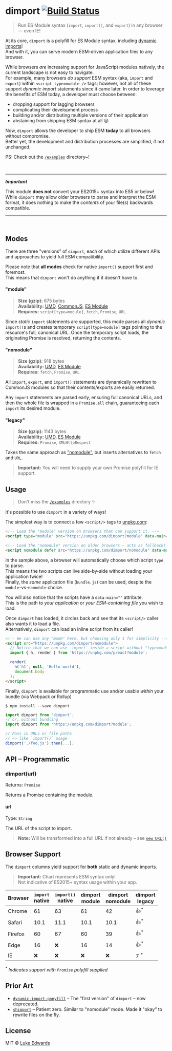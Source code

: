 # dimport [![Build Status](https://badgen.now.sh/travis/lukeed/dimport)](https://travis-ci.org/lukeed/dimport)

> Run ES Module syntax (`import`, `import()`, and `export`) in any browser &mdash; even IE!

At its core, `dimport` is a polyfill for ES Module syntax, including [dynamic imports](https://developer.mozilla.org/en-US/docs/Web/JavaScript/Reference/Statements/import#Dynamic_Imports)!<br>
And with it, you can serve modern ESM-driven application files to any browser.

While browsers _are_ increasing support for JavaScript modules natively, the current landscape is not easy to navigate.<br>
For example, many browsers _do support_ ESM syntax (aka, `import` and `export`) within `<script type=module />` tags; however, not all of these support _dynamic import_ statements since it came later.
In order to leverage the benefits of ESM today, a developer must choose between:

* dropping support for lagging browsers
* complicating their development process
* building and/or distributing multiple versions of their application
* abstaining from shipping ESM syntax at all :cry:

Now, `dimport` allows the developer to ship ESM **today** to all browsers without compromise.<br>
Better yet, the development and distribution processes are simplified, if not unchanged.

PS: Check out the [`/examples`](/examples) directory~!

<br>

---

***Important***

This module **does not** convert your ES2015+ syntax into ES5 or below!<br>
While `dimport` may allow older browsers to parse and interpret the ESM format, it does nothing to make the _contents_ of your file(s) backwards compatible.

---

<br>

## Modes

There are three "versions" of `dimport`, each of which utilize different APIs and approaches to yield full ESM compatibility.

Please note that **all modes** check for native `import()` support first and foremost.<br>
This means that `dimport` won't do anything if it doesn't have to.

#### "module"
> **Size (gzip):** 675 bytes<br>
> **Availability:** [UMD](https://unpkg.com/dimport), [CommonJS](https://unpkg.com/dimport/dist/index.js), [ES Module](https://unpkg.com/dimport?module)<br>
> **Requires:** `script[type=module]`, `fetch`, `Promise`, `URL`

Since _static_ `import` statements are supported, this mode parses all _dynamic_ `import()`s and creates temporary `script[type=module]` tags pointing to the resource's full, canonical URL. Once the temporary script loads, the originating Promise is resolved, returning the contents.

#### "nomodule"
> **Size (gzip):** 918 bytes<br>
> **Availability:** [UMD](https://unpkg.com/dimport/nomodule), [ES Module](https://unpkg.com/dimport/nomodule/index.mjs)<br>
> **Requires:** `fetch`, `Promise`, `URL`

All `import`, `export`, and `import()` statements are dynamically rewritten to CommonJS modules so that their contents/exports are easily returned.

Any `import` statements are parsed early, ensuring full canonical URLs, and then the whole file is wrapped in a `Promise.all` chain, guaranteeing each `import` its desired module.

#### "legacy"
> **Size (gzip):** 1143 bytes<br>
> **Availability:** [UMD](https://unpkg.com/dimport/legacy), [ES Module](https://unpkg.com/dimport/legacy/index.mjs)<br>
> **Requires:** `Promise`, `XMLHttpRequest`

Takes the same approach as ["nomodule"](#nomodule), but inserts alternatives to `fetch` and `URL`.

> **Important:** You will need to supply your own Promise polyfill for IE support.


## Usage

> Don't miss the [`/examples`](/examples) directory :sparkles:

It's possible to use `dimport` in a variety of ways!

The simplest way is to connect a few `<script/>` tags to [unpkg.com](https://unpkg.com/):

```html
<!-- Load the "module" version on browsers that can support it. -->
<script type="module" src="https://unpkg.com/dimport?module" data-main="/bundle.js"></script>

<!-- Load the "nomodule" version on older browsers – acts as fallback! -->
<script nomodule defer src="https://unpkg.com/dimport/nomodule" data-main="/bundle.js"></script>
```

In the sample above, a browser will automatically choose which script `type` to parse.<br>
This means the two scripts can live side-by-side without loading your application twice!<br>
Finally, the _same_ application file (`bundle.js`) can be used, despite the `module`-vs-`nomodule` choice.

You will also notice that the scripts have a `data-main=""` attribute.<br>
This is the path to _your application_ or _your ESM-containing file_ you wish to load.

Once `dimport` has loaded, it circles back and see that its `<script/>` caller also wants it to load a file.<br>
Alternatively, `dimport` can load an inline script from its caller!

```html
<!-- We can use any "mode" here, but choosing only 1 for simplicity -->
<script src="https://unpkg.com/dimport/nomodule">
  // Notice that we can use `import` inside a script without "type=module"
  import { h, render } from 'https://unpkg.com/preact?module';

  render(
    h('h1', null, 'Hello world'),
    document.body
  );
</script>
```

Finally, `dimport` is available for programmatic use and/or usable _within_ your bundle (via Webpack or Rollup)

```
$ npm install --save dimport
```

```js
import dimport from 'dimport';
// or, without bundling
import dimport from 'https://unpkg.com/dimport?module';

// Pass in URLs or file paths
// ~> like `import()` usage
dimport('./foo.js').then(...);
```


## API – Programmatic

### dimport(url)

Returns: `Promise`

Returns a Promise containing the module.

<!-- > **Note:** The Promise-requestor is cached for instant reuse. -->

#### url
Type: `String`

The URL of the script to import.

> **Note:** Will be transformed into a full URL if not already – see [`new URL()`](https://developer.mozilla.org/en-US/docs/Web/API/URL/URL#Examples)


## Browser Support

The `dimport` columns yield support for **both** static and dynamic imports.

> **Important:** Chart represents ESM syntax only!<br>Not indicative of ES2015+ syntax usage within your app.

| Browser | `import`<br>native | `import()`<br>native | dimport<br>module | dimport<br>nomodule | dimport<br>legacy |
|---------|--------------------|----------------------|-------------------|---------------------|-------------------|
| Chrome  | 61                 | 63                   | 61                | 42                  | :+1:<sup>*</sup>  |
| Safari  | 10.1               | 11.1                 | 10.1              | 10.1                | :+1:<sup>*</sup>  |
| Firefox | 60                 | 67                   | 60                | 39                  | :+1:<sup>*</sup>  |
| Edge    | 16                 | :x:                  | 16                | 14                  | :+1:<sup>*</sup>  |
| IE      | :x:                | :x:                  | :x:               | :x:                 | 7 <sup>*</sup>     |

<sup>*</sup> _Indicates support with `Promise` polyfill supplied_


## Prior Art

* [`dynamic-import-ponyfill`](https://www.npmjs.com/package/dynamic-import-ponyfill) – The "first version" of `dimport` – now deprecated.
* [`shimport`](https://github.com/Rich-Harris/shimport) – Patient zero. Similar to "nomodule" mode. Made it "okay" to rewrite files on the fly.

## License

MIT © [Luke Edwards](https://lukeed.com)
